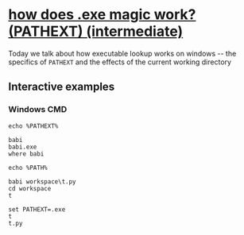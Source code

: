# [how does .exe magic work? (PATHEXT) (intermediate)](https://youtu.be/6QiLrVaG0qI)

Today we talk about how executable lookup works on windows -- the specifics of `PATHEXT` and the effects of the current working directory

## Interactive examples

### Windows CMD

```batch
echo %PATHEXT%

babi
babi.exe
where babi

echo %PATH%

babi workspace\t.py
cd workspace
t

set PATHEXT=.exe
t
t.py
```
